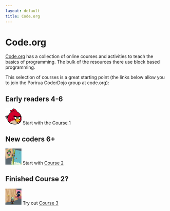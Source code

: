 ```yaml
---
layout: default
title: Code.org
---
```


# Code.org

[Code.org](https://studio.code.org/) has a collection of online courses and activities to teach the basics of programming.  The bulk of the resources there use block based programming.

This selection of courses is a great starting point (the links below allow you to join the Porirua CoderDojo group at code.org):

## Early readers 4-6
<img src="AngryBirds-150x150.png" alt="Angry bird" style="width: 50px;height: 50px"> Start with the [Course 1](http://learn.code.org/join/QVUYOC)

## New coders 6+
<img alt="Course 2" src="logo_course2.jpg" style="width: 50px;height: 50px"> Start with [Course 2](http://learn.code.org/join/HPXZFK)

## Finished Course 2?
<img alt="Course 3" src="logo_course3.jpg" style="width: 50px;height: 50px"> Try out [Course 3](http://learn.code.org/join/DWJYSV)
